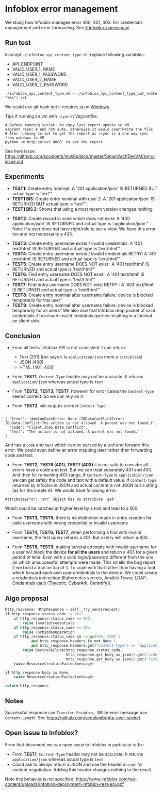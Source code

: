 # Infoblox error management 

We study how Infoblox manages error 400, 401, 403.
For credentials management and error forwarding.
See [3 infoblox namespace](../3-Infoblox-namespace.md#side-notes)

## Run test

In script `./infoblox_api_content_type.sh`, replace following variables:

- API_ENDPOINT
- VALID_USER_1_NAME
- VALID_USER_1_PASSWORD
- VALID_USER_2_NAME
- VALID_USER_2_PASSWORD 

````shell script
./infoblox_api_content_type.sh > ./infoblox_api_content_type_out_(date "+%s").txt
````

We could use git bash but it requires jq on [Windows](https://stackoverflow.com/questions/53967693/how-to-run-jq-from-gitbash-in-windows).

Tips if running on vm with `rsync` in Vagrantfile:

````shell script
# Before running script: to copy last report update to VM
vagrant rsync # and not auto, otherwise it would overrwrite the file
# Afer running script to get the report as rsync is a one way sync from windows to VM
python -m http.server 8080` to get the report
````
See here issue: https://github.com/scoulomb/myk8s/blob/master/Setup/ArchDevVM/sync-issue.md

## Experiments

- **TEST1**: Create entry nominal: A '201 application/json' IS RETURNED BUT actual type is 'text'"
- **TEST1 BIS**: Create entry nominal with user 2: A '201 application/json' IS RETURNED BUT actual type is 'text'"
- **TEST1 BIS 2**: Shows that using a most recent version changes nothing 
<!--(this version is not available everywhere) -->
- **TEST2**: Create record in zone which does not exist: A '400 application/json' IS RETURNED and actual type is 'application/json'"
Note: if a user does not have right/role to see a view. We have this error too and not necessarily a 403.
<!-- cf sre-setup / testV2 -->
- **TEST3**: Create entry username exists / invalid credentials: A '401 text/html' IS RETURNED and actual type is 'text/html'"
- **TEST4**: Create entry username exists / invalid credentials RETRY: A '401 text/html' IS RETURNED and actual type is 'text/html'"
- **TEST5**: Create entry username DOES NOT exist : A '401 text/html' IS RETURNED and actual type is 'text/html'"
- **TEST6**: Find entry username DOES NOT exist : A '401 text/html' IS RETURNED and actual type is 'text/html'"
- **TEST7**: Find entry username DOES NOT exist RETRY : A '403 text/html' IS RETURNED and actual type is 'text/html'"
- **TEST8**: Create entry nominal after username failure: device is blocked temporarily for this user"
- **TEST9**: Create entry nominal after username failure: device is blocked temporarily for all users"
We also saw that Infoblox drop packet of valid credentials if too much invalid credntials queries resulting in a timeout on client side.
<!-- ("DNS+non+regression+sporadic+failures") -->

## Conclusion 

- From all tests: Infoblox API is not consistent it can return:
    - Text (201) (but says it is `application/json` more a `text/plain`)
    - JSON (400)
    - HTML (401, 403)

- From **TEST1**, `Content-Type` header may not be accurate. It returns `application/json` whereas actual type is `text`

- From **TEST2, TEST3, TEST7**, however for error cases the `Content-Type` seems correct. So we can rely on it.

- From **TEST2**, `400` outputs correct `Content-Type`: 

````shell script

{ "Error": "AdmConDataError: None (IBDataConflictError: IB.Data.Conflict:The action is not allowed. A parent was not found.)",
  "code": "Client.Ibap.Data.Conflict",
  "text": "The action is not allowed. A parent was not found."
}
````
And has a `code` and `text` which can be parsed by a tool and forward this error.
We could even define an error mapping later rather than forwarding code and text.

- From **TEST2, TEST6 (401), TEST7 (403)** it is not safe to consider all errors have a code and text. 
But we can treat separately 401 and 403. And then for remaining 4XX range, if `Content-Type` is `application/json` we can get safely the code and text with a default value.
If `Content-Type` returned by Infoblox is JSON and actual content is not JSON but a string (as for the create A).
We would have following error:
````shell script
AttributeError: 'str' object has no attribute 'get'
````
<!-- easily reproducible with ut but not a ut, this is
"Assumption is made that Infoblox always returns a JSON in that case, thus we can have data={} but not data="
in test, same issue described in the code
-->

Which could be catched at higher level by a tool and lead to a 500. 

- From **TEST3, TEST5**, there is no distinction made in entry creation for valid username with wrong credential or invalid username

- From **TEST4, TEST6, TEST7**, when performing a find with invalid username, the first query returns a 401. But a retry will return a 403.

- From **TEST8, TEST9**, making several attempts with invalid username for a user will block the device **for all the users** and return a 403 for a given period of time.
Even with a valid login/password different from the one on which unsuccessful attempts were made.
This smells the bug report if we build a tool on top of it.
To cope with that rather than having a tool which forward each own user credentials to the device. 
We could create a credentials indirection (Kubernetes secrets, Ansible Tower, LDAP, Credentials vault (Thycotic, CyberArk, Centrtify)).

<!-- this will make shift for non reg -->

## Algo proposal

````python
http_response: HttpResponse = self._try_send(request)
if http_response.status_code != 201:
    if http_response.status_code == 401:
        raise InvalidCredentials
    if http_response.status_code == 403:
        raise ForbiddenOperation
    if http_response.status_code in range(400, 500) \
            and http_response.headers is not None \
            and http_response.headers.get("Content-Type") == "application/json":
        raise DeviceFailure(http_response.status_code,
                            http_response.get_body_as_json().get('code', ''),
                            http_response.get_body_as_json().get('text', ''))
    raise ResourceCreationFailed(message)

if http_response.body is None:
    raise ResourceCreationFailed(message)

return http_response
````

## Notes
 
Successful response use `Transfer-Encoding.`
While error message use `Content-Length`. 
See https://github.com/scoulomb/http-over-socket.


## Open issue to Infoblox?

From that document we can open issue to Infoblox in particular to fix:
- From **TEST1**, `Content-Type` header may not be accurate. It returns `application/json` whereas actual type is `text`
- Could ask to always return a JSON and use the header `Accept` for content negotiation.
Adding this header changes nothing to the result. 

Note this behavior is not specified: https://www.infoblox.com/wp-content/uploads/infoblox-deployment-infoblox-rest-api.pdf 